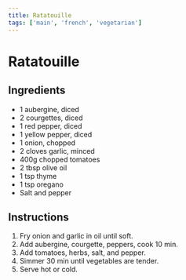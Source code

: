 ```yaml
---
title: Ratatouille
tags: ['main', 'french', 'vegetarian']
---
```


# Ratatouille

## Ingredients
- 1 aubergine, diced
- 2 courgettes, diced
- 1 red pepper, diced
- 1 yellow pepper, diced
- 1 onion, chopped
- 2 cloves garlic, minced
- 400g chopped tomatoes
- 2 tbsp olive oil
- 1 tsp thyme
- 1 tsp oregano
- Salt and pepper

## Instructions
1. Fry onion and garlic in oil until soft.
2. Add aubergine, courgette, peppers, cook 10 min.
3. Add tomatoes, herbs, salt, and pepper.
4. Simmer 30 min until vegetables are tender.
5. Serve hot or cold. 